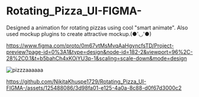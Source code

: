 # Rotating_Pizza_UI-FIGMA-
Designed a animation for rotating pizzas using cool "smart animate".
Also used mockup plugins to create attractive mockup.(●'◡'●)




https://www.figma.com/proto/0m67vtMsMvqAaHgyncfsTD/Project-preview?page-id=0%3A1&type=design&node-id=182-2&viewport=96%2C-28%2C0.1&t=b5bahCh4xKOiYU3p-1&scaling=scale-down&mode=design

![pizzzaaaaaa](https://github.com/NikitaKhuspe1729/Rotating_Pizza_UI-FIGMA-/assets/125488086/00b595f1-4053-447f-b7e7-51fb65512048)

https://github.com/NikitaKhuspe1729/Rotating_Pizza_UI-FIGMA-/assets/125488086/3d98fa01-e125-4a0a-8c88-d0f67d3000c2

